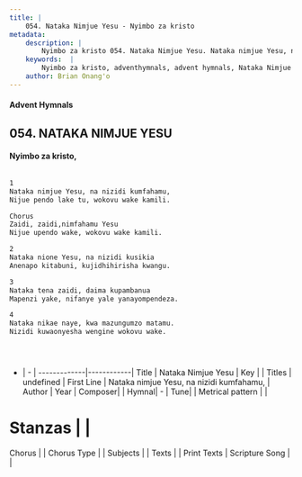 ```yaml
---
title: |
    054. Nataka Nimjue Yesu - Nyimbo za kristo
metadata:
    description: |
        Nyimbo za kristo 054. Nataka Nimjue Yesu. Nataka nimjue Yesu, na nizidi kumfahamu, Nijue pendo lake tu, wokovu wake kamili.  Chorus Zaidi, zaidi,nimfahamu Yesu Nijue upendo wake, wokovu wake kamili.  
    keywords:  |
        Nyimbo za kristo, adventhymnals, advent hymnals, Nataka Nimjue Yesu, Nataka nimjue Yesu, na nizidi kumfahamu,. 
    author: Brian Onang'o
---
```


#### Advent Hymnals
## 054. NATAKA NIMJUE YESU
####  Nyimbo za kristo,

```txt

1
Nataka nimjue Yesu, na nizidi kumfahamu,
Nijue pendo lake tu, wokovu wake kamili.

Chorus
Zaidi, zaidi,nimfahamu Yesu
Nijue upendo wake, wokovu wake kamili.

2
Nataka nione Yesu, na nizidi kusikia
Anenapo kitabuni, kujidhihirisha kwangu.

3
Nataka tena zaidi, daima kupambanua
Mapenzi yake, nifanye yale yanayompendeza.

4
Nataka nikae naye, kwa mazungumzo matamu.
Nizidi kuwaonyesha wengine wokovu wake.





```

- |   -  |
-------------|------------|
Title | Nataka Nimjue Yesu |
Key |  |
Titles | undefined |
First Line | Nataka nimjue Yesu, na nizidi kumfahamu, |
Author | 
Year | 
Composer| |
Hymnal|  - |
Tune|  |
Metrical pattern | |
# Stanzas |  |
Chorus |  |
Chorus Type |  |
Subjects | |
Texts |  |
Print Texts | 
Scripture Song |  |
    
